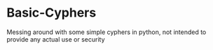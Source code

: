 # Basic-Cyphers
Messing around with some simple cyphers in python, not intended to provide any actual use or security
